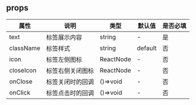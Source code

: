 ## props
| 属性 | 说明 | 类型 | 默认值 | 是否必填 |
| --- | --- | --- | --- | --- |
| text | 标签展示内容 | string | - | 是 |
| className | 标签样式 | string | default | 否 |
| icon | 标签左侧图标 | ReactNode | - | 否 |
| closeIcon | 标签右侧关闭图标 | ReactNode | - | 否 |
| onClose | 标签关闭时的回调 | ()=>void | - | 否 |
| onClick | 标签点击时的回调 | ()=>void | - | 否 |
